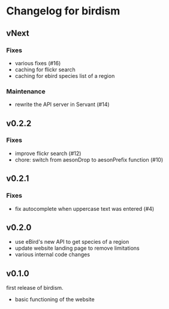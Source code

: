 # Changelog for birdism

## vNext

### Fixes
- various fixes (#16)
- caching for flickr search
- caching for ebird species list of a region

### Maintenance
- rewrite the API server in Servant (#14)

## v0.2.2

### Fixes
- improve flickr search (#12)
- chore: switch from aesonDrop to aesonPrefix function (#10)

## v0.2.1

### Fixes
- fix autocomplete when uppercase text was entered (#4)

## v0.2.0
- use eBird's new API to get species of a region
- update website landing page to remove limitations
- various internal code changes

## v0.1.0

first release of birdism.

- basic functioning of the website
